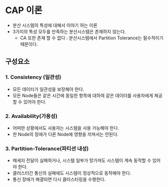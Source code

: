 # CAP 이론
- 분산 시스템의 특성에 대해서 이야기 하는 이론
- 3가지의 특성 모두를 만족하는 분산시스템은 존재하지 않는다.
  - CA 또한 존재 할 수 없다 : 분산시스템에서 Partition Tolerance는 필수적이기 때문이다.
## 구성요소

### 1. Consistency (일관성)
- 모든 데이터가 일관성을 보장해야 한다.
- 모든 Node들은 같은 시간에 동일한 항목에 대하여 같은 데이터를 사용자에게 제공할 수 있어야 한다.

### 2. Availability(가용성)
- 어떠한 상황에서도 사용자는 시스템을 사용 가능해야 한다.
- 한 Node의 장애가 다른 Node에 영향을 끼쳐서는 안된다.

### 3. Partition-Tolerance(파티션 내성)
- 메세지 전달이 실패하거나, 시스템 일부가 망가져도 시스템이 계속 동작할 수 있어야 한다.
- 클러스터간 통신의 실패에도 시스템이 정상적으로 동작해야 한다.
- 통신 장애가 해결되면 다시 클러스터링을 수행한다.
